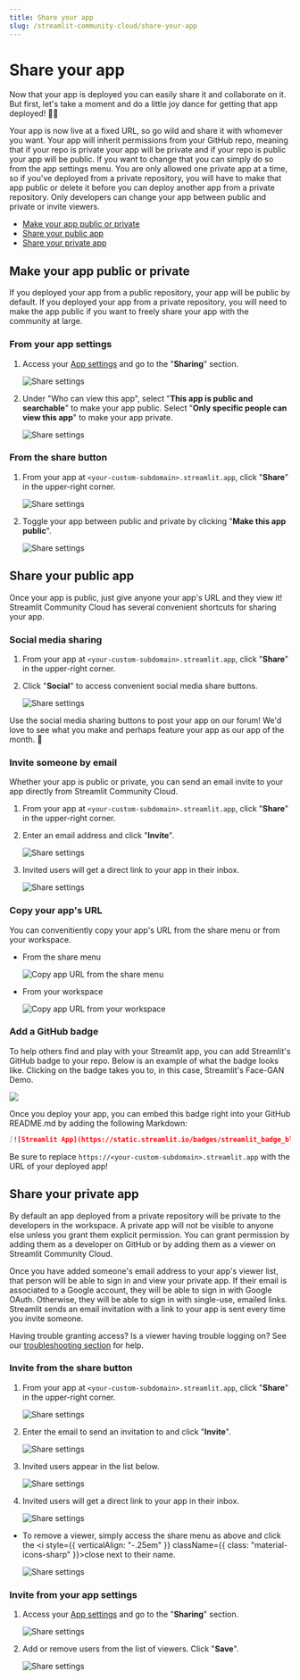 ```yaml
---
title: Share your app
slug: /streamlit-community-cloud/share-your-app
---
```


# Share your app

Now that your app is deployed you can easily share it and collaborate on it. But first, let's take a moment and do a little joy dance for getting that app deployed! 🕺💃

Your app is now live at a fixed URL, so go wild and share it with whomever you want. Your app will inherit permissions from your GitHub repo, meaning that if your repo is private your app will be private and if your repo is public your app will be public. If you want to change that you can simply do so from the app settings menu. You are only allowed one private app at a time, so if you've deployed from a private repository, you will have to make that app public or delete it before you can deploy another app from a private repository. Only developers can change your app between public and private or invite viewers.

- [Make your app public or private](#make-your-app-public-or-private)
- [Share your public app](#share-your-public-app)
- [Share your private app](#share-your-private-app)

## Make your app public or private

If you deployed your app from a public repository, your app will be public by default. If you deployed your app from a private repository, you will need to make the app public if you want to freely share your app with the community at large.

### From your app settings

1. Access your [App settings](/streamlit-community-cloud/manage-your-app/app-settings) and go to the "**Sharing**" section.

    ![Share settings](/images/streamlit-community-cloud/workspace-app-settings-sharing.png)

2. Under "Who can view this app", select "**This app is public and searchable**" to make your app public. Select "**Only specific people can view this app**" to make your app private.

    ![Share settings](/images/streamlit-community-cloud/workspace-app-settings-sharing-change.png)

### From the share button

1. From your app at `<your-custom-subdomain>.streamlit.app`, click "**Share**" in the upper-right corner.

    ![Share settings](/images/streamlit-community-cloud/share-open.png)

2. Toggle your app between public and private by clicking "**Make this app public**".

    ![Share settings](/images/streamlit-community-cloud/share-menu-public-toggle.png)

## Share your public app

Once your app is public, just give anyone your app's URL and they view it! Streamlit Community Cloud has several convenient shortcuts for sharing your app.

### Social media sharing

1. From your app at `<your-custom-subdomain>.streamlit.app`, click "**Share**" in the upper-right corner.
2. Click "**Social**" to access convenient social media share buttons.

    ![Share settings](/images/streamlit-community-cloud/share-menu-social.png)

<Tip>

Use the social media sharing buttons to post your app on our forum! We'd love to see what you make and perhaps feature your app as our app of the month. 💖

</Tip>

### Invite someone by email

Whether your app is public or private, you can send an email invite to your app directly from Streamlit Community Cloud.

1. From your app at `<your-custom-subdomain>.streamlit.app`, click "**Share**" in the upper-right corner.
2. Enter an email address and click "**Invite**".

    ![Share settings](/images/streamlit-community-cloud/share-invite-public.png)

3. Invited users will get a direct link to your app in their inbox.

    ![Share settings](/images/streamlit-community-cloud/share-invite-email.png)

### Copy your app's URL

You can convenitiently copy your app's URL from the share menu or from your workspace.

* From the share menu

    ![Copy app URL from the share menu](/images/streamlit-community-cloud/share-copy.png)

* From your workspace

    ![Copy app URL from your workspace](/images/streamlit-community-cloud/workspace-app-copy.png)

### Add a GitHub badge

To help others find and play with your Streamlit app, you can add Streamlit's GitHub badge to your repo. Below is an example of what the badge looks like. Clicking on the badge takes you to, in this case, Streamlit's Face-GAN Demo.

<div style={{ width: 'fit-content', margin: 'auto' }}>
    <a href="https://streamlit-demo-face-gan-streamlit-app-v2nxgz.streamlit.app/" target="_blank" style={{ borderBottom: 0 }}>
    <Image src="https://static.streamlit.io/badges/streamlit_badge_black_white.svg" />
    </a>
</div>

Once you deploy your app, you can embed this badge right into your GitHub README.md by adding the following Markdown:

```markdown
[![Streamlit App](https://static.streamlit.io/badges/streamlit_badge_black_white.svg)](https://<your-custom-subdomain>.streamlit.app)
```

<Note>

Be sure to replace `https://<your-custom-subdomain>.streamlit.app` with the URL of your deployed app!

</Note>

## Share your private app

By default an app deployed from a private repository will be private to the developers in the workspace. A private app will not be visible to anyone else unless you grant them explicit permission. You can grant permission by adding them as a developer on GitHub or by adding them as a viewer on Streamlit Community Cloud.

Once you have added someone's email address to your app's viewer list, that person will be able to sign in and view your private app. If their email is associated to a Google account, they will be able to sign in with Google OAuth. Otherwise, they will be able to sign in with single-use, emailed links. Streamlit sends an email invitation with a link to your app is sent every time you invite someone.

<Tip>

Having trouble granting access? Is a viewer having trouble logging on? See our [troubleshooting section](/streamlit-community-cloud/troubleshooting) for help.

</Tip>

### Invite from the share button

1. From your app at `<your-custom-subdomain>.streamlit.app`, click "**Share**" in the upper-right corner.

    ![Share settings](/images/streamlit-community-cloud/share-open.png)

2. Enter the email to send an invitation to and click "**Invite**".

    ![Share settings](/images/streamlit-community-cloud/share-invite.png)

3. Invited users appear in the list below.

    ![Share settings](/images/streamlit-community-cloud/share-invited.png)

4. Invited users will get a direct link to your app in their inbox.

    ![Share settings](/images/streamlit-community-cloud/share-invite-email.png)

* To remove a viewer, simply access the share menu as above and click the <i style={{ verticalAlign: "-.25em" }} className={{ class: "material-icons-sharp" }}>close</i> next to their name.

    ![Share settings](/images/streamlit-community-cloud/share-remove.png)

### Invite from your app settings

1. Access your [App settings](/streamlit-community-cloud/manage-your-app/app-settings) and go to the "**Sharing**" section.

    ![Share settings](/images/streamlit-community-cloud/workspace-app-settings-sharing.png)

2. Add or remove users from the list of viewers. Click "**Save**".

    ![Share settings](/images/streamlit-community-cloud/workspace-app-settings-sharing-invite.png)
